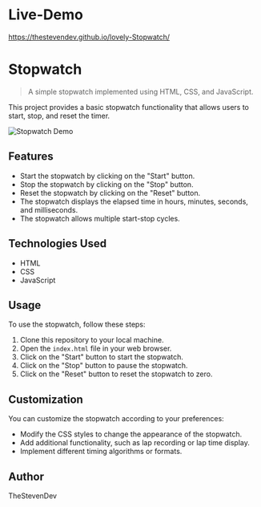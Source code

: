 # Live-Demo
https://thestevendev.github.io/lovely-Stopwatch/

# Stopwatch

> A simple stopwatch implemented using HTML, CSS, and JavaScript.

This project provides a basic stopwatch functionality that allows users to start, stop, and reset the timer.

![Stopwatch Demo](demo.gif)

## Features

- Start the stopwatch by clicking on the "Start" button.
- Stop the stopwatch by clicking on the "Stop" button.
- Reset the stopwatch by clicking on the "Reset" button.
- The stopwatch displays the elapsed time in hours, minutes, seconds, and milliseconds.
- The stopwatch allows multiple start-stop cycles.

## Technologies Used

- HTML
- CSS
- JavaScript

## Usage

To use the stopwatch, follow these steps:

1. Clone this repository to your local machine.
2. Open the `index.html` file in your web browser.
3. Click on the "Start" button to start the stopwatch.
4. Click on the "Stop" button to pause the stopwatch.
5. Click on the "Reset" button to reset the stopwatch to zero.

## Customization

You can customize the stopwatch according to your preferences:

- Modify the CSS styles to change the appearance of the stopwatch.
- Add additional functionality, such as lap recording or lap time display.
- Implement different timing algorithms or formats.

## Author

TheStevenDev
